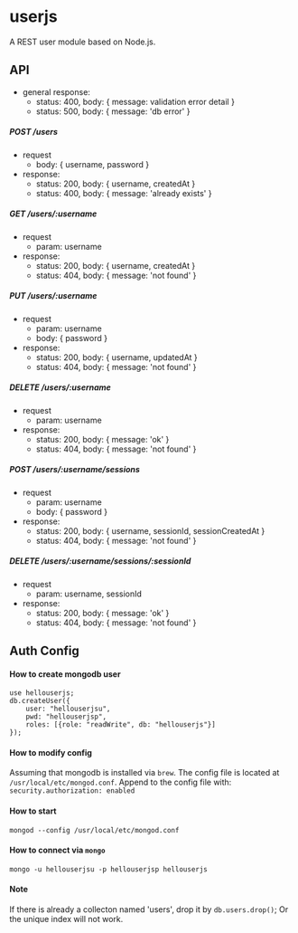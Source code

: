 # userjs
A REST user module based on Node.js.

## API
- general response:
    - status: 400, body: { message: validation error detail }
    - status: 500, body: { message: 'db error' }

##### POST /users
- request 
    - body: { username, password }
- response:
    - status: 200, body: { username, createdAt }
    - status: 400, body: { message: 'already exists' }

##### GET /users/:username
- request 
    - param: username
- response:
    - status: 200, body: { username, createdAt }
    - status: 404, body: { message: 'not found' }

##### PUT /users/:username
- request 
    - param: username
    - body: { password }
- response:
    - status: 200, body: { username, updatedAt }
    - status: 404, body: { message: 'not found' }

##### DELETE /users/:username
- request 
    - param: username
- response:
    - status: 200, body: { message: 'ok' }
    - status: 404, body: { message: 'not found' }

##### POST /users/:username/sessions
- request 
    - param: username
    - body: { password }
- response:
    - status: 200, body: { username, sessionId, sessionCreatedAt }
    - status: 404, body: { message: 'not found' }

##### DELETE /users/:username/sessions/:sessionId
- request 
    - param: username, sessionId
- response:
    - status: 200, body: { message: 'ok' }
    - status: 404, body: { message: 'not found' }

## Auth Config
#### How to create mongodb user
```
use hellouserjs;
db.createUser({
    user: "hellouserjsu", 
    pwd: "hellouserjsp", 
    roles: [{role: "readWrite", db: "hellouserjs"}]
});
```

#### How to modify config
Assuming that mongodb is installed via `brew`. The config file is located
at `/usr/local/etc/mongod.conf`. Append to the config file with:
`security.authorization: enabled`

#### How to start
`mongod --config /usr/local/etc/mongod.conf`

#### How to connect via `mongo`
`mongo -u hellouserjsu -p hellouserjsp hellouserjs`

#### Note 
If there is already a collecton named 'users', drop it by `db.users.drop()`; Or
the unique index will not work.
